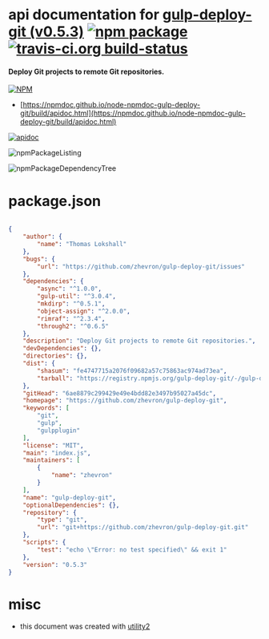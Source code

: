 # api documentation for  [gulp-deploy-git (v0.5.3)](https://github.com/zhevron/gulp-deploy-git)  [![npm package](https://img.shields.io/npm/v/npmdoc-gulp-deploy-git.svg?style=flat-square)](https://www.npmjs.org/package/npmdoc-gulp-deploy-git) [![travis-ci.org build-status](https://api.travis-ci.org/npmdoc/node-npmdoc-gulp-deploy-git.svg)](https://travis-ci.org/npmdoc/node-npmdoc-gulp-deploy-git)
#### Deploy Git projects to remote Git repositories.

[![NPM](https://nodei.co/npm/gulp-deploy-git.png?downloads=true&downloadRank=true&stars=true)](https://www.npmjs.com/package/gulp-deploy-git)

- [https://npmdoc.github.io/node-npmdoc-gulp-deploy-git/build/apidoc.html](https://npmdoc.github.io/node-npmdoc-gulp-deploy-git/build/apidoc.html)

[![apidoc](https://npmdoc.github.io/node-npmdoc-gulp-deploy-git/build/screenCapture.buildCi.browser.%252Ftmp%252Fbuild%252Fapidoc.html.png)](https://npmdoc.github.io/node-npmdoc-gulp-deploy-git/build/apidoc.html)

![npmPackageListing](https://npmdoc.github.io/node-npmdoc-gulp-deploy-git/build/screenCapture.npmPackageListing.svg)

![npmPackageDependencyTree](https://npmdoc.github.io/node-npmdoc-gulp-deploy-git/build/screenCapture.npmPackageDependencyTree.svg)



# package.json

```json

{
    "author": {
        "name": "Thomas Lokshall"
    },
    "bugs": {
        "url": "https://github.com/zhevron/gulp-deploy-git/issues"
    },
    "dependencies": {
        "async": "^1.0.0",
        "gulp-util": "^3.0.4",
        "mkdirp": "^0.5.1",
        "object-assign": "^2.0.0",
        "rimraf": "^2.3.4",
        "through2": "^0.6.5"
    },
    "description": "Deploy Git projects to remote Git repositories.",
    "devDependencies": {},
    "directories": {},
    "dist": {
        "shasum": "fe4747715a2076f09682a57c75863ac974ad73ea",
        "tarball": "https://registry.npmjs.org/gulp-deploy-git/-/gulp-deploy-git-0.5.3.tgz"
    },
    "gitHead": "6ae8879c299429e49e4bdd82e3497b95027a45dc",
    "homepage": "https://github.com/zhevron/gulp-deploy-git",
    "keywords": [
        "git",
        "gulp",
        "gulpplugin"
    ],
    "license": "MIT",
    "main": "index.js",
    "maintainers": [
        {
            "name": "zhevron"
        }
    ],
    "name": "gulp-deploy-git",
    "optionalDependencies": {},
    "repository": {
        "type": "git",
        "url": "git+https://github.com/zhevron/gulp-deploy-git.git"
    },
    "scripts": {
        "test": "echo \"Error: no test specified\" && exit 1"
    },
    "version": "0.5.3"
}
```



# misc
- this document was created with [utility2](https://github.com/kaizhu256/node-utility2)
